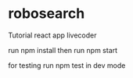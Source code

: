 # robosearch
Tutorial react app livecoder

run npm install 
then run npm start 

for testing run npm test in dev mode